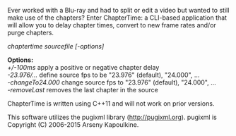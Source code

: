 Ever worked with a Blu-ray and had to split or edit a video but wanted to still make use of the chapters? Enter ChapterTime: a CLI-based application that will allow you to delay chapter times, convert to new frame rates and/or purge chapters.

*chaptertime sourcefile [-options]*

**Options:**<br />
*+/-100ms* 			apply a positive or negative chapter delay  
*-23.976/...* 		define source fps to be \"23.976\" (default), \"24.000\", ...  
*-changeTo24.000* 	change source fps to \"23.976\" (default), \"24.000\", ...  
*-removeLast*		removes the last chapter in the source  

ChapterTime is written using C++11 and will not work on prior versions.

This software utilizes the pugixml library (http://pugixml.org). pugixml is Copyright (C) 2006-2015 Arseny Kapoulkine.